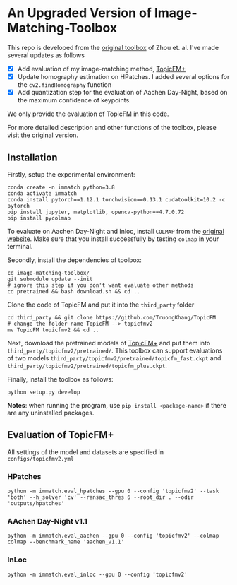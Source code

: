 # An Upgraded Version of Image-Matching-Toolbox 
This repo is developed from the [original toolbox](https://github.com/GrumpyZhou/image-matching-toolbox) of Zhou et. al.
I've made several updates as follows
- [x] Add evaluation of my image-matching method, [TopicFM+](https://github.com/TruongKhang/TopicFM)
- [x] Update homography estimation on HPatches. I added several options for the `cv2.findHomography` function
- [x] Add quantization step for the evaluation of Aachen Day-Night, based on the maximum confidence of keypoints.

We only provide the evaluation of TopicFM in this code. 

For more detailed description and other functions of the toolbox, please visit the original version.
## Installation
Firstly, setup the experimental environment:

	conda create -n immatch python=3.8
	conda activate immatch
	conda install pytorch==1.12.1 torchvision==0.13.1 cudatoolkit=10.2 -c pytorch
	pip install jupyter, matplotlib, opencv-python==4.7.0.72
	pip install pycolmap

To evaluate on Aachen Day-Night and Inloc, install `COLMAP` from the [original website](https://colmap.github.io/). Make sure that you install successfully by testing `colmap` in your terminal.

Secondly, install the dependencies of toolbox:

	cd image-matching-toolbox/
	git submodule update --init
	# ignore this step if you don't want evaluate other methods
	cd pretrained && bash download.sh && cd ..

Clone the code of TopicFM and put it into the `third_party` folder

	cd third_party && git clone https://github.com/TruongKhang/TopicFM 
	# change the folder name TopicFM --> topicfmv2
	mv TopicFM topicfmv2 && cd ..

Next, download the pretrained models of [TopicFM+](https://github.com/TruongKhang/TopicFM) and put them into `third_party/topicfmv2/pretrained/`. This toolbox can support evaluations of two models `third_party/topicfmv2/pretrained/topicfm_fast.ckpt` and `third_party/topicfmv2/pretrained/topicfm_plus.ckpt`.


Finally, install the toolbox as follows:

	python setup.py develop

**Notes**: when running the program, use `pip install <package-name>` if there are any uninstalled packages.

## Evaluation of TopicFM+

All settings of the model and datasets are specified in `configs/topicfmv2.yml`

### HPatches

	python -m immatch.eval_hpatches --gpu 0 --config 'topicfmv2' --task 'both' --h_solver 'cv' --ransac_thres 6 --root_dir . --odir 'outputs/hpatches'

### AAchen Day-Night v1.1

	python -m immatch.eval_aachen --gpu 0 --config 'topicfmv2' --colmap colmap --benchmark_name 'aachen_v1.1'

### InLoc

	python -m immatch.eval_inloc --gpu 0 --config 'topicfmv2'